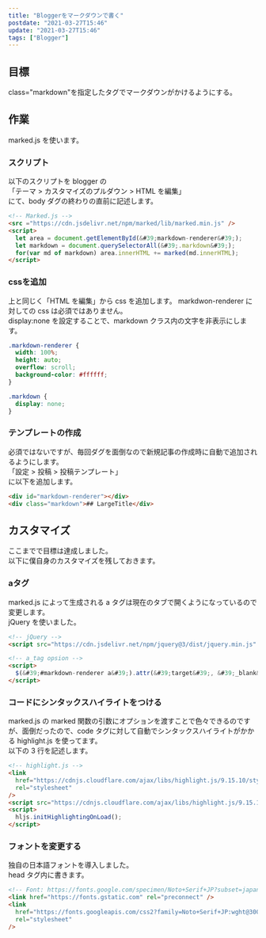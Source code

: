 ```yaml
---
title: "Bloggerをマークダウンで書く"
postdate: "2021-03-27T15:46"
update: "2021-03-27T15:46"
tags: ["Blogger"]
---
```


## 目標

class="markdown"を指定したタグでマークダウンがかけるようにする。

## 作業

marked.js を使います。

### スクリプト

以下のスクリプトを blogger の  
「テーマ > カスタマイズのプルダウン > HTML を編集」  
にて、body ダグの終わりの直前に記述します。

```html
<!-- Marked.js -->
<src ="https://cdn.jsdelivr.net/npm/marked/lib/marked.min.js" />
<script>
  let area = document.getElementById(&#39;markdown-renderer&#39;);
  let markdown = document.querySelectorAll(&#39;.markdown&#39;);
  for(var md of markdown) area.innerHTML += marked(md.innerHTML);
</script>
```

### cssを追加

<!-- textlint-disable ja-technical-writing/no-doubled-joshi-->

上と同じく「HTML を編集」から css を追加します。
markdwon-renderer に対しての css は必須ではありません。  
display:none を設定することで、markdown クラス内の文字を非表示にします。

<!-- textlint-enable ja-technical-writing/no-doubled-joshi-->

```css
.markdown-renderer {
  width: 100%;
  height: auto;
  overflow: scroll;
  background-color: #ffffff;
}

.markdown {
  display: none;
}
```

### テンプレートの作成

必須ではないですが、毎回ダグを面倒なので新規記事の作成時に自動で追加されるようにします。  
「設定 > 投稿 > 投稿テンプレート」  
に以下を追加します。

```html
<div id="markdown-renderer"></div>
<div class="markdown">## LargeTitle</div>
```

</script>
  
## カスタマイズ

ここまでで目標は達成しました。  
以下に僕自身のカスタマイズを残しておきます。

### aタグ

marked.js によって生成される a タグは現在のタブで開くようになっているので変更します。  
jQuery を使いました。

```html
<!-- jQuery -->
<script src="https://cdn.jsdelivr.net/npm/jquery@3/dist/jquery.min.js" />

<!-- a_tag opsion -->
<script>
  $(&#39;#markdown-renderer a&#39;).attr(&#39;target&#39;, &#39;_blank&#39;);
</script>
```

### コードにシンタックスハイライトをつける

marked.js の marked 関数の引数にオプションを渡すことで色々できるのですが、面倒だったので、code タグに対して自動でシンタックスハイライトがかかる highlight.js を使ってます。  
以下の 3 行を記述します。

```html
<!-- highlight.js -->
<link
  href="https://cdnjs.cloudflare.com/ajax/libs/highlight.js/9.15.10/styles/vs.min.css"
  rel="stylesheet"
/>
<script src="https://cdnjs.cloudflare.com/ajax/libs/highlight.js/9.15.10/highlight.min.js" />
<script>
  hljs.initHighlightingOnLoad();
</script>
```

### フォントを変更する

独自の日本語フォントを導入しました。  
head タグ内に書きます。

```html
<!-- Font: https://fonts.google.com/specimen/Noto+Serif+JP?subset=japanese&selection.family=Noto+Serif+JP:wght@300;700&sidebar.open=true -->
<link href="https://fonts.gstatic.com" rel="preconnect" />
<link
  href="https://fonts.googleapis.com/css2?family=Noto+Serif+JP:wght@300;700&amp;display=swap"
  rel="stylesheet"
/>
```

</script>
